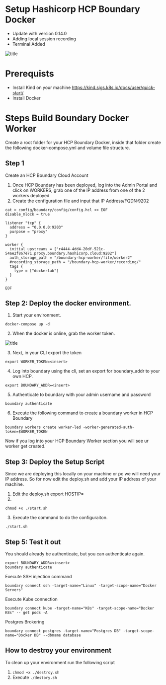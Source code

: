 # Setup Hashicorp HCP Boundary Docker

* Update with version 0.14.0
* Adding local session recording
* Terminal Added


![title](./images/dockerlab_v1.png)

# Prerequists 
* Install Kind on your machine https://kind.sigs.k8s.io/docs/user/quick-start/
* Install Docker 

# Steps Build Boundary Docker Worker
Create a root folder for your HCP Boundary Docker, inside that folder create the following docker-compose.yml and volume file structure.

## Step 1
Create an HCP Boundary Cloud Account

1. Once HCP Boundary has been deployed, log into the Admin Portal and click on WORKERS, grab one of the IP address from one of the 2 workers deployed
2. Create the configuration file and input that IP Address/FQDN:9202 

```
cat > config/boundary/config/config.hcl << EOF
disable_mlock = true

listener "tcp" {
  address = "0.0.0.0:9203"
  purpose = "proxy"
}

worker {
  initial_upstreams = ["r4444-4dd4-20df-521c-54ae2f867e71.proxy.boundary.hashicorp.cloud:9202"]
  auth_storage_path = "/boundary-hcp-worker/file/worker2"
  #recording_storage_path = "/boundary-hcp-worker/recording/"
  tags {
    type = ["dockerlab"]
  }
}

EOF
```

## Step 2: Deploy the docker environment. 

1. Start your environment.
 
```
docker-compose up -d
```

2. When the docker is online, grab the worker token.

![title](./images/dockerhcp.png)

3. Next, in your CLI export the token

```
export WORKER_TOKEN=<insert>
```

4. Log into boundary using the cli, set an export for boundary_addr to your own HCP.

```
export BOUNDARY_ADDR=<insert>
```

5. Authenticate to boundary with your admin username and password

```
boundary authenticate 
```

6. Execute the following command to create a boundary worker in HCP Boundary

```
boundary workers create worker-led -worker-generated-auth-token=$WORKER_TOKEN
```

Now if you log into your HCP Boundary Worker section you will see ur worker get created.


## Step 3: Deploy the Setup Script
Since we are deploying this locally on your machine or pc we will need your IP address. So for now edit the deploy.sh and add your IP address of your machine. 

1. Edit the deploy.sh export HOSTIP=<insert your pc ip>
2. 

``` 
chmod +x ./start.sh 
```
3. Execute the command to do the configuraiton.

```
./start.sh
```


## Step 5: Test it out
You should already be authenticate, but you can authenticate again.  
```
export BOUNDARY_ADDR=<insert>
boundary authenticate 
```

Execute SSH injection command

```
boundary connect ssh -target-name="Linux" -target-scope-name="Docker Servers"
```


Execute Kube connection 

```
boundary connect kube -target-name="K8s" -target-scope-name="Docker K8s" -- get pods -A
```


Postgres Brokering 

```
boundary connect postgres -target-name="Postgres DB" -target-scope-name="Docker DB" --dbname database
```

## How to destroy your environment
To clean up your environment run the following script
1. ``` chmod +x ./destroy.sh ```
3. Execute ``` ./destory.sh  ```
